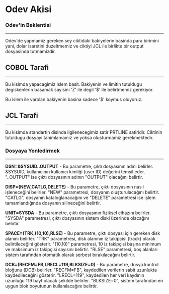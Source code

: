 # Odev Akisi

### Odev'in Beklentisi
----
Odev'de yapmamiz gereken sey ciktidaki bakiyelerin basinda para birimini yani, dolar isaretini duzeltmemiz ve ciktiyi JCL ile birlikte bir output dosyasinda tutmamizdir.

## COBOL Tarafi
----
Bu kisimda yapacagimiz islem basit. Bakiyenin ve limitin tutuldugu degiskenlerin basamak sayisini 'Z' ile degil '$' ile belirtmemiz gerekiyor.

Bu islem ile varolan bakiyenin basina sadece '$' koymus oluyoruz.

## JCL Tarafi
----
Bu kisimda standartin disinda ilgilenecegimiz satir PRTLINE satiridir. Ciktinin tutuldugu dosyayi tanimlamamiz ve yoksa olusturmamiz gerekmektedir.

### **Dosyaya Yonledirmek**
----
**DSN=&SYSUID..OUTPUT** - Bu parametre, çıktı dosyasının adını belirler. &SYSUID, kullanıcının kullanıcı kimliği (user ID) değerini temsil eder. "..OUTPUT" ise çıktı dosyasının adının "OUTPUT" olacağını belirtir.

**DISP=(NEW,CATLG,DELETE)** - Bu parametre, çıktı dosyasının nasıl işleneceğini belirler. "NEW" parametresi, dosyanın oluşturulacağını belirtir. "CATLG", dosyanın kataloglanacağını ve "DELETE" parametresi ise işlem tamamlandığında dosyanın silineceğini belirtir.

**UNIT=SYSDA** - Bu parametre, çıktı dosyasının fiziksel cihazını belirler. "SYSDA" parametresi, çıktı dosyasının sistem diski üzerinde olacağını belirtir.

**SPACE=(TRK,(10,10),RLSE)** - Bu parametre, çıktı dosyası için gereken disk alanını belirler. "TRK" parametresi, disk alanının iz takipçisi (track) olarak belirtileceğini gösterir. "(10,10)" parametresi, 10 iz takipçisi başına minimum ve maksimum iz takipçisi sayısını belirtir. "RLSE" parametresi, boş alanları sistem tarafından otomatik olarak serbest bırakılacağını belirtir.

**DCB=(RECFM=FB,LRECL=119,BLKSIZE=0)** - Bu parametre, dosya kontrol bloğunu (DCB) belirler. "RECFM=FB", kaydedilen verilerin sabit uzunlukta kaydedileceğini gösterir. "LRECL=119", kaydedilen her veri kaydının uzunluğu 119 bayt olacak şekilde belirler. "BLKSIZE=0", sistem tarafından en uygun blok boyutunun kullanılacağını belirtir.